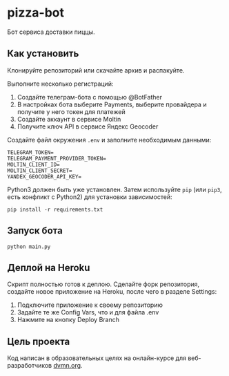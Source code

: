 # pizza-bot
 
Бот сервиса доставки пиццы.

## Как установить

Клонируйте репозиторий или скачайте архив и распакуйте.

Выполните несколько регистраций:
1) Создайте телеграм-бота с помощью @BotFather
2) В настройках бота выберите Payments, выберите провайдера и получите у него токен для платежей
3) Создайте аккаунт в сервисе Moltin
4) Получите ключ API в сервисе Яндекс Geocoder

Создайте файл окружения `.env` и заполните необходимым данными:
```
TELEGRAM_TOKEN=
TELEGRAM_PAYMENT_PROVIDER_TOKEN=
MOLTIN_CLIENT_ID=
MOLTIN_CLIENT_SECRET=
YANDEX_GEOCODER_API_KEY=
```

Python3 должен быть уже установлен. 
Затем используйте `pip` (или `pip3`, есть конфликт с Python2) для установки зависимостей:
```
pip install -r requirements.txt
```

## Запуск бота

```
python main.py
```

## Деплой на Heroku

Скрипт полностью готов к деплою. Сделайте форк репозитория, создайте новое приложение на Heroku, после чего в разделе Settings:
1. Подключите приложение к своему репозиторию
2. Задайте те же Config Vars, что и для файла .env
3. Нажмите на кнопку Deploy Branch

## Цель проекта

Код написан в образовательных целях на онлайн-курсе для веб-разработчиков [dvmn.org](https://dvmn.org/).
